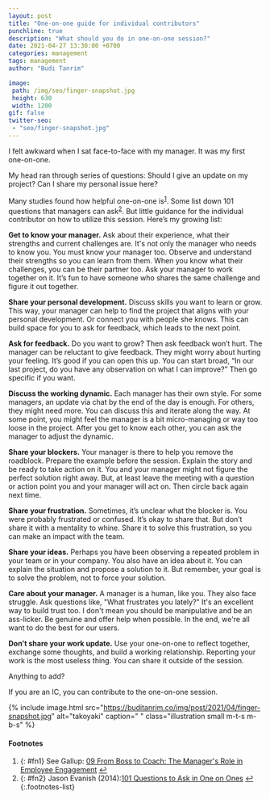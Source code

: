 ```yaml
---
layout: post
title: "One-on-one guide for individual contributors"
punchline: true
description: "What should you do in one-on-one session?"
date: 2021-04-27 13:30:00 +0700
categories: management
tags: management
author: "Budi Tanrim"

image:
 path: /img/seo/finger-snapshot.jpg
 height: 630
 width: 1200
gif: false
twitter-seo: 
 - "seo/finger-snapshot.jpg"
---
```


I felt awkward when I sat face-to-face with my manager. It was my first one-on-one.

My head ran through series of questions: Should I give an update on my project? Can I share my personal issue here?

Many studies found how helpful one-on-one is<sup id="a1">[1](#fn1)</sup>. Some list down 101 questions that managers can ask<sup id="a2">[2](#fn2)</sup>. But little guidance for the individual contributor on how to utilize this session. Here’s my growing list:

**Get to know your manager.** Ask about their experience, what their strengths and current challenges are. It's not only the manager who needs to know you. You must know your manager too. Observe and understand their strengths so you can learn from them. When you know what their challenges, you can be their partner too. Ask your manager to work together on it. It’s fun to have someone who shares the same challenge and figure it out together.

**Share your personal development.** Discuss skills you want to learn or grow. This way, your manager can help to find the project that aligns with your personal development. Or connect you with people she knows. This can build space for you to ask for feedback, which leads to the next point.

**Ask for feedback.** Do you want to grow? Then ask feedback won’t hurt. The manager can be reluctant to give feedback. They might worry about hurting your feeling. It’s good if you can open this up. You can start broad, “In our last project, do you have any observation on what I can improve?” Then go specific if you want.

**Discuss the working dynamic.** Each manager has their own style. For some managers, an update via chat by the end of the day is enough. For others, they might need more. You can discuss this and iterate along the way. At some point, you might feel the manager is a bit micro-managing or way too loose in the project. After you get to know each other, you can ask the manager to adjust the dynamic.

**Share your blockers.** Your manager is there to help you remove the roadblock. Prepare the example before the session. Explain the story and be ready to take action on it. You and your manager might not figure the perfect solution right away. But, at least leave the meeting with a question or action point you and your manager will act on. Then circle back again next time.

**Share your frustration.** Sometimes, it’s unclear what the blocker is. You were probably frustrated or confused. It’s okay to share that. But don’t share it with a mentality to whine. Share it to solve this frustration, so you can make an impact with the team.

**Share your ideas.** Perhaps you have been observing a repeated problem in your team or in your company. You also have an idea about it. You can explain the situation and propose a solution to it. But remember, your goal is to solve the problem, not to force your solution.

**Care about your manager.** A manager is a human, like you. They also face struggle. Ask questions like, "What frustrates you lately?" It's an excellent way to build trust too. I don't mean you should be manipulative and be an ass-licker. Be genuine and offer help when possible. In the end, we're all want to do the best for our users.

**Don’t share your work update.** Use your one-on-one to reflect together, exchange some thoughts, and build a working relationship. Reporting your work is the most useless thing. You can share it outside of the session.

Anything to add?

If you are an IC, you can contribute to the one-on-one session.


{% include image.html 
src="https://buditanrim.co/img/post/2021/04/finger-snapshot.jpg" 
alt="takoyaki" 
caption=" "
class="illustration small m-t-s m-b-s" %}

#### Footnotes
1. {: #fn1} See Gallup: [09 From Boss to Coach: The Manager's Role in Employee Engagement](https://www.gallup.com/workplace/285674/improve-employee-engagement-workplace.aspx#ite-285788)  [↩](#a1)
2. {: #fn2} Jason Evanish (2014):[101 Questions to Ask in One on Ones](https://jasonevanish.com/2014/05/29/101-questions-to-ask-in-1-on-1s/) [↩](#a1)
{:.footnotes-list}
